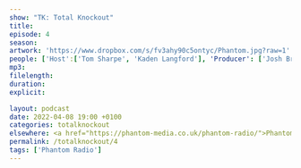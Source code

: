 ```yaml
---
show: "TK: Total Knockout"
title: 
episode: 4
season: 
artwork: 'https://www.dropbox.com/s/fv3ahy90c5ontyc/Phantom.jpg?raw=1'
people: ['Host':['Tom Sharpe', 'Kaden Langford'], 'Producer': ['Josh Brunning']]
mp3: 
filelength: 
duration:  
explicit: 

layout: podcast
date: 2022-04-08 19:00 +0100
categories: totalknockout
elsewhere: <a href="https://phantom-media.co.uk/phantom-radio/">Phantom Media</a>
permalink: /totalknockout/4
tags: ['Phantom Radio']
---
```



